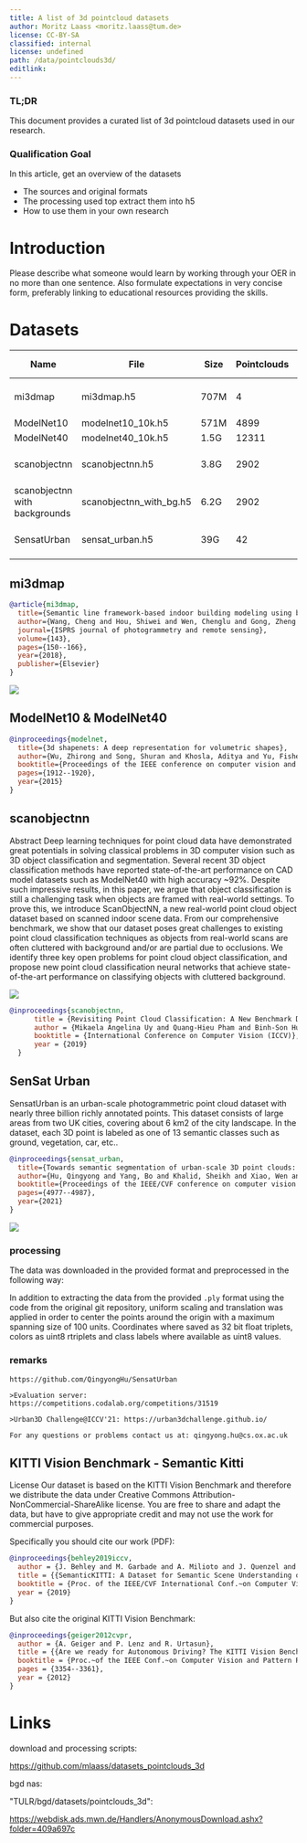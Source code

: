 ```yaml
---
title: A list of 3d pointcloud datasets
author: Moritz Laass <moritz.laass@tum.de>
license: CC-BY-SA
classified: internal
license: undefined
path: /data/pointclouds3d/
editlink: 
---
```


### TL;DR
This document provides a curated list of 3d pointcloud datasets used in our research.

### Qualification Goal
In this article, get an overview of the datasets 
- The sources and original formats
- The processing used top extract them into h5
- How to use them in your own research

# Introduction
Please describe what someone would learn by working through your OER in no more than one sentence. Also formulate expectations in very concise form, preferably linking to educational resources providing the skills.

# Datasets
| Name  | File | Size | Pointclouds | pts/pc| Total pts | RGB | Source Format | | Source|
| ---- | ----- | ----- | ------ | ------- | ------- | ------- | ------- | ------- | ------- | 
|mi3dmap |mi3dmap.h5| 707M | 4 |2.1M - 11.1M| 30.9M | false | .las | http://mi3dmap.net/datatype1.jsp |
|ModelNet10 | modelnet10_10k.h5 | 571M| 4899| 10k|49M| false| .off | https://modelnet.cs.princeton.edu/ |
|ModelNet40  | modelnet40_10k.h5| 1.5G| 12311| 10k|123M| false| .off | https://modelnet.cs.princeton.edu/ |
|scanobjectnn  | scanobjectnn.h5 |  3.8G | 2902| 1.52k - 1.17M| 269M| true| numpy .bin | https://hkust-vgd.github.io/scanobjectnn/ |
|scanobjectnn with backgrounds| scanobjectnn_with_bg.h5 |  6.2G | 2902| 2.09k - 2.74M| 438M| true | numpy .bin | https://hkust-vgd.github.io/scanobjectnn/ |
|SensatUrban  | sensat_urban.h5 |  39G | 42| 201k - 140M| 2.62G| true| numpy .ply | https://github.com/QingyongHu/SensatUrban |


## mi3dmap

```bibtex
@article{mi3dmap,
  title={Semantic line framework-based indoor building modeling using backpacked laser scanning point cloud},
  author={Wang, Cheng and Hou, Shiwei and Wen, Chenglu and Gong, Zheng and Li, Qing and Sun, Xiaotian and Li, Jonathan},
  journal={ISPRS journal of photogrammetry and remote sensing},
  volume={143},
  pages={150--166},
  year={2018},
  publisher={Elsevier}
}

```
![](http://mi3dmap.net/assets/img/big/line1.png)

## ModelNet10 & ModelNet40 

```bibtex
@inproceedings{modelnet,
  title={3d shapenets: A deep representation for volumetric shapes},
  author={Wu, Zhirong and Song, Shuran and Khosla, Aditya and Yu, Fisher and Zhang, Linguang and Tang, Xiaoou and Xiao, Jianxiong},
  booktitle={Proceedings of the IEEE conference on computer vision and pattern recognition},
  pages={1912--1920},
  year={2015}
}

```


## scanobjectnn

Abstract
Deep learning techniques for point cloud data have demonstrated great potentials in solving classical problems in 3D computer vision such as 3D object classification and segmentation. Several recent 3D object classification methods have reported state-of-the-art performance on CAD model datasets such as ModelNet40 with high accuracy ~92%. Despite such impressive results, in this paper, we argue that object classification is still a challenging task when objects are framed with real-world settings. To prove this, we introduce ScanObjectNN, a new real-world point cloud object dataset based on scanned indoor scene data. From our comprehensive benchmark, we show that our dataset poses great challenges to existing point cloud classification techniques as objects from real-world scans are often cluttered with background and/or are partial due to occlusions. We identify three key open problems for point cloud object classification, and propose new point cloud classification neural networks that achieve state-of-the-art performance on classifying objects with cluttered background.

![](https://hkust-vgd.github.io/scanobjectnn/images/objects_teaser.png)

```bibtex
@inproceedings{scanobjectnn,
      title = {Revisiting Point Cloud Classification: A New Benchmark Dataset and Classification Model on Real-World Data},
      author = {Mikaela Angelina Uy and Quang-Hieu Pham and Binh-Son Hua and Duc Thanh Nguyen and Sai-Kit Yeung},
      booktitle = {International Conference on Computer Vision (ICCV)},
      year = {2019}
  }
```

## SenSat Urban
SensatUrban is an urban-scale photogrammetric point cloud dataset with nearly three billion richly annotated points. This dataset consists of large areas from two UK cities, covering about 6 km2 of the city landscape. In the dataset, each 3D point is labeled as one of 13 semantic classes such as ground, vegetation, car, etc..

```bibtex
@inproceedings{sensat_urban,
  title={Towards semantic segmentation of urban-scale 3D point clouds: A dataset, benchmarks and challenges},
  author={Hu, Qingyong and Yang, Bo and Khalid, Sheikh and Xiao, Wen and Trigoni, Niki and Markham, Andrew},
  booktitle={Proceedings of the IEEE/CVF conference on computer vision and pattern recognition},
  pages={4977--4987},
  year={2021}
}
```
![](https://github.com/QingyongHu/SensatUrban/raw/master/imgs/Fig1.png)

### processing

The data was downloaded in the provided format and preprocessed in the following way:

In addition to extracting the data from the provided `.ply` format using the code from the original git repository, uniform scaling and translation was applied in order to center the points around the origin with a maximum spanning size of 100 units. Coordinates where saved as 32 bit float triplets, colors as uint8 rtriplets and class labels where available as uint8 values.

### remarks

```
https://github.com/QingyongHu/SensatUrban

>Evaluation server: https://competitions.codalab.org/competitions/31519

>Urban3D Challenge@ICCV'21: https://urban3dchallenge.github.io/

For any questions or problems contact us at: qingyong.hu@cs.ox.ac.uk
```

##  KITTI Vision Benchmark - Semantic Kitti

License
Our dataset is based on the KITTI Vision Benchmark and therefore we distribute the data under Creative Commons Attribution-NonCommercial-ShareAlike license. You are free to share and adapt the data, but have to give appropriate credit and may not use the work for commercial purposes.

Specifically you should cite our work (PDF):

```bibtex
@inproceedings{behley2019iccv,
  author = {J. Behley and M. Garbade and A. Milioto and J. Quenzel and S. Behnke and C. Stachniss and J. Gall},
  title = {{SemanticKITTI: A Dataset for Semantic Scene Understanding of LiDAR Sequences}},
  booktitle = {Proc. of the IEEE/CVF International Conf.~on Computer Vision (ICCV)},
  year = {2019}
}
```

But also cite the original KITTI Vision Benchmark:

```bibtex
@inproceedings{geiger2012cvpr,
  author = {A. Geiger and P. Lenz and R. Urtasun},
  title = {{Are we ready for Autonomous Driving? The KITTI Vision Benchmark Suite}},
  booktitle = {Proc.~of the IEEE Conf.~on Computer Vision and Pattern Recognition (CVPR)},
  pages = {3354--3361},
  year = {2012}
}
```



# Links
download and processing scripts:

https://github.com/mlaass/datasets_pointclouds_3d

bgd nas:

"TULR/bgd/datasets/pointclouds_3d":

https://webdisk.ads.mwn.de/Handlers/AnonymousDownload.ashx?folder=409a697c
